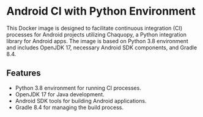 # Android CI with Python Environment

This Docker image is designed to facilitate continuous integration (CI) processes for Android projects utilizing Chaquopy, a Python integration library for Android apps. The image is based on Python 3.8 environment and includes OpenJDK 17, necessary Android SDK components, and Gradle 8.4.

## Features

- Python 3.8 environment for running CI processes.
- OpenJDK 17 for Java development.
- Android SDK tools for building Android applications.
- Gradle 8.4 for managing the build process.